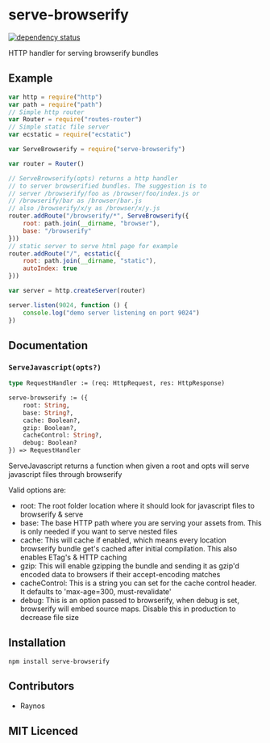 # serve-browserify

[![dependency status][3]][4]

HTTP handler for serving browserify bundles

## Example

```js
var http = require("http")
var path = require("path")
// Simple http router
var Router = require("routes-router")
// Simple static file server
var ecstatic = require("ecstatic")

var ServeBrowserify = require("serve-browserify")

var router = Router()

// ServeBrowserify(opts) returns a http handler
// to server browserified bundles. The suggestion is to
// server /browserify/foo as /browser/foo/index.js or
// /browserify/bar as /browser/bar.js
// also /browserify/x/y as /browser/x/y.js
router.addRoute("/browserify/*", ServeBrowserify({
    root: path.join(__dirname, "browser"),
    base: "/browserify"
}))
// static server to serve html page for example
router.addRoute("/", ecstatic({
    root: path.join(__dirname, "static"),
    autoIndex: true
}))

var server = http.createServer(router)

server.listen(9024, function () {
    console.log("demo server listening on port 9024")
})
```

## Documentation

### `ServeJavascript(opts?)`

```ocaml
type RequestHandler := (req: HttpRequest, res: HttpResponse)

serve-browserify := ({
    root: String,
    base: String?,
    cache: Boolean?,
    gzip: Boolean?,
    cacheControl: String?,
    debug: Boolean?
}) => RequestHandler
```

ServeJavascript returns a function when given a root and opts will
    serve javascript files through browserify

Valid options are:

 - root: The root folder location where it should look for
    javascript files to browserify & serve
 - base: The base HTTP path where you are serving your assets
    from. This is only needed if you want to serve nested files
 - cache: This will cache if enabled, which means every location
    browserify bundle get's cached after initial compilation.
    This also enables ETag's & HTTP caching
 - gzip: This will enable gzipping the bundle and sending it
    as gzip'd encoded data to browsers if their accept-encoding
    matches
 - cacheControl: This is a string you can set for the cache
    control header. It defaults to 'max-age=300, must-revalidate'
 - debug: This is an option passed to browserify, when debug is
    set, browserify will embed source maps. Disable this in
    production to decrease file size

## Installation

`npm install serve-browserify`

## Contributors

 - Raynos

## MIT Licenced

  [1]: https://secure.travis-ci.org/Raynos/serve-browserify.png
  [2]: https://travis-ci.org/Raynos/serve-browserify
  [3]: https://david-dm.org/Raynos/serve-browserify.png
  [4]: https://david-dm.org/Raynos/serve-browserify
  [5]: https://ci.testling.com/Raynos/serve-browserify.png
  [6]: https://ci.testling.com/Raynos/serve-browserify
